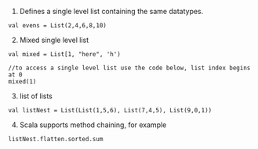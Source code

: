 1. Defines a single level list containing the same datatypes.
```
val evens = List(2,4,6,8,10) 
```
2. Mixed single level list
```
val mixed = List[1, "here", 'h') 

//to access a single level list use the code below, list index begins at 0
mixed(1)
```
3. list of lists
```
val listNest = List(List(1,5,6), List(7,4,5), List(9,0,1)) 
```
4. Scala supports method chaining, for example
```
listNest.flatten.sorted.sum
```
